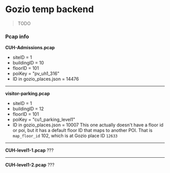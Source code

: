 # Gozio temp backend

> TODO

### Pcap info
**CUH-Admissions.pcap**
- siteID = 1
- buildingID = 10
- floorID = 101
- poiKey = "pv_uh1_316"
- ID in gozio_places.json = 14476

---

**visitor-parking.pcap**
- siteID = 1
- buildingID = 12
- floorID = 101
- poiKey = "cu1_parking_level1"
- ID in gozio_places.json = 10007
This one actually doesn't have a floor id or poi, but it has a default floor ID that maps to another POI. That is `map_floor_id` 102, which is at Gozio place ID `12633`


---

**CUH-level1-1.pcap**
???

---

**CUH-level1-2.pcap**
???
